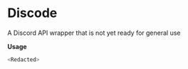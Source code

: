 # Discode
A Discord API wrapper that is not yet ready for general use

**Usage**
```py
<Redacted>
```
